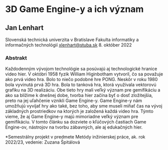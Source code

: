 # 3D Game Engine-y a ich význam
## Jan Lenhart

Slovenská technická univerzita v Bratislave
Fakulta informatiky a informačných technológií
xlenhart@stuba.sk
8. október 2022

### Abstrakt

Každodenným vývojom technológie sa posúvajú aj technologické hranice video hier. V októbri 1958 fyzik William Higinbotham vytvoril, čo sa považuje ako prvá video hra. Bolo to niečo podobné hre PONG. Neskôr v roku 1980 bola vyvinutá prvá 3D hra. Bola to tanková hra, ktorá využívala vektorovú grafiku na 3D realizáciu. Obe tieto hry mali veľký význam pre gemifikáciu a ako sa blížime k dnešnej dobe, tvorba hier začína byť o dosť zložitejšia, preto na jej uľahčenie vznikli Game Engine-y. Game Engine-y nám umožňujú vyvíjať hry ako také, bez toho, aby sme museli míňať čas na vývoj základných prostriedkov na ktorých je založená každá video hra. Týmto vieme, že aj Game Engine-y majú mimoriadne veľký význam pre gemifikáciu. V tomto článku sa dozviete o kľúčových častiach Game Engine-ov, nástrojov na tvorbu zábavných, ale aj edukačných hier.

*Semestrálny projekt v predmete Metódy inžinierskej práce, ak. rok 2022/23, vedenie: Zuzana Špitálová